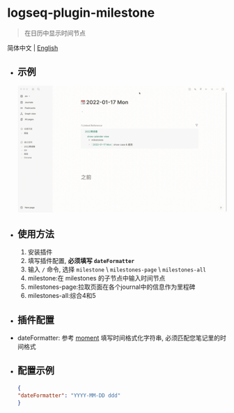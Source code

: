 # logseq-plugin-milestone
> 在日历中显示时间节点

简体中文 | [English](./README.md)
- ## 示例
  ![demo](./demo.gif)
- ## 使用方法
  1. 安装插件
  2. 填写插件配置, **必须填写 `dateFormatter`**
  3. 输入 `/` 命令, 选择 `milestone` \ `milestones-page` \ `milestones-all`
  4. milestone:在 milestones 的子节点中输入时间节点
  5. milestones-page:拉取页面在各个journal中的信息作为里程碑
  6. milestones-all:综合4和5

- ## 插件配置
- dateFormatter: 参考 [moment](https://momentjs.com/docs/#/displaying/) 填写时间格式化字符串, 必须匹配您笔记里的时间格式
- ## 配置示例
  ```json
  {
  "dateFormatter": "YYYY-MM-DD ddd"
  }